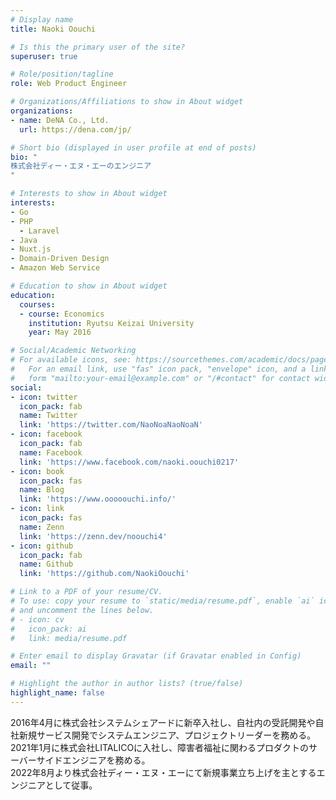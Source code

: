 ```yaml
---
# Display name
title: Naoki Oouchi

# Is this the primary user of the site?
superuser: true

# Role/position/tagline
role: Web Product Engineer

# Organizations/Affiliations to show in About widget
organizations:
- name: DeNA Co., Ltd.
  url: https://dena.com/jp/

# Short bio (displayed in user profile at end of posts)
bio: " 
株式会社ディー・エヌ・エーのエンジニア
"

# Interests to show in About widget
interests:
- Go
- PHP
  - Laravel
- Java
- Nuxt.js 
- Domain-Driven Design
- Amazon Web Service

# Education to show in About widget
education:
  courses:
  - course: Economics
    institution: Ryutsu Keizai University
    year: May 2016

# Social/Academic Networking
# For available icons, see: https://sourcethemes.com/academic/docs/page-builder/#icons
#   For an email link, use "fas" icon pack, "envelope" icon, and a link in the
#   form "mailto:your-email@example.com" or "/#contact" for contact widget.
social:
- icon: twitter
  icon_pack: fab
  name: Twitter
  link: 'https://twitter.com/NaoNoaNaoNoaN'
- icon: facebook
  icon_pack: fab
  name: Facebook
  link: 'https://www.facebook.com/naoki.oouchi0217'
- icon: book
  icon_pack: fas
  name: Blog
  link: 'https://www.ooooouchi.info/'
- icon: link
  icon_pack: fas
  name: Zenn
  link: 'https://zenn.dev/noouchi4'
- icon: github
  icon_pack: fab
  name: Github
  link: 'https://github.com/NaokiOouchi'

# Link to a PDF of your resume/CV.
# To use: copy your resume to `static/media/resume.pdf`, enable `ai` icons in `params.toml`, 
# and uncomment the lines below.
# - icon: cv
#   icon_pack: ai
#   link: media/resume.pdf

# Enter email to display Gravatar (if Gravatar enabled in Config)
email: ""

# Highlight the author in author lists? (true/false)
highlight_name: false
---
```


2016年4月に株式会社システムシェアードに新卒入社し、自社内の受託開発や自社新規サービス開発でシステムエンジニア、プロジェクトリーダーを務める。  
2021年1月に株式会社LITALICOに入社し、障害者福祉に関わるプロダクトのサーバーサイドエンジニアを務める。  
2022年8月より株式会社ディー・エヌ・エーにて新規事業立ち上げを主とするエンジニアとして従事。
